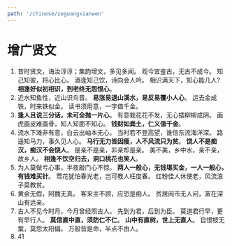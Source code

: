 ```yaml
---
path: '/chinese/zeguangxianwen'
---
```


# 增广贤文

1. 昔时贤文，诲汝谆谆；集韵增文，多见多闻。
   观今宜鉴古，无古不成今。
   知己知彼，将心比心。
   酒逢知己饮，诗向会人吟。
   相识满天下，知心能几人?
   **相逢好似初相识，到老终无怨恨心**。
2. 近水知鱼性，近山识鸟音。
   **易涨易退山溪水，易反易覆小人心**。
   运去金成铁，时来铁似金。
   读书须用意，一字值千金。
3. **逢人且说三分话，未可全抛一片心**。
   有意栽花花不发，无心插柳柳成阴。
   画虎画皮难画骨，知人知面不知心。
   **钱财如粪土，仁义值千金**。
4. 流水下滩非有意，白云出岫本无心。
   当时若不登高望，谁信东流海洋深。
   路遥知马力，事久见人心。
   **马行无力皆因瘦，人不风流只为贫**。
   **饶人不是痴汉，痴汉不会饶人**。
   是亲不是亲，非亲却是亲。
   美不美，乡中水，亲不亲，故乡人。
   **相逢不饮空归去，洞口桃花也笑人**。
5. 为人莫做亏心事，半夜敲门心不惊。
   **两人一般心，无钱堪买金，一人一般心，有钱难买针**。
   莺花犹怕春光老，岂可教人枉度春。
   红粉佳人休使老，风流浪子莫教贫。
6. 黄金无假，阿魏无真。
   客来主不顾，应恐是痴人。
   贫居闹市无人问，富在深山有远亲。
7. 古人不见今时月，今月曾经照古人。
   先到为君，后到为臣。
   莫道君行早，更有早行人。
   **莫信直中直，须防仁不仁**。
   **山中有直树，世上无直人**。
   自恨枝无葉，莫怨太阳偏。
   万般皆是命，半点不由人。
8. 41

